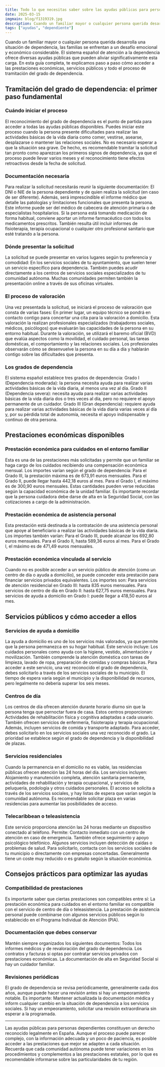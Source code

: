 ```yaml
---
title: Todo lo que necesitas saber sobre las ayudas públicas para personas dependientes
date: 2025-03-15
imgmain: blog/f1319319.jpg
description: Cuando un familiar mayor o cualquier persona querida desarrolla una situación de dependencia, un desafío emocional y económico.
tags: ["ayudas", "dependiente"]
---
```


Cuando un familiar mayor o cualquier persona querida desarrolla una situación de dependencia, las familias se enfrentan a un desafío emocional y económico considerable. El sistema español de atención a la dependencia ofrece diversas ayudas públicas que pueden aliviar significativamente esta carga. En esta guía completa, te explicamos paso a paso cómo acceder a las prestaciones económicas, servicios públicos y todo el proceso de tramitación del grado de dependencia.

## Tramitación del grado de dependencia: el primer paso fundamental

### Cuándo iniciar el proceso

El reconocimiento del grado de dependencia es el punto de partida para acceder a todas las ayudas públicas disponibles. Puedes iniciar este proceso cuando la persona presente dificultades para realizar las actividades básicas de la vida diaria como comer, vestirse, asearse, desplazarse o mantener las relaciones sociales.
No es necesario esperar a que la situación sea grave. De hecho, es recomendable tramitar la solicitud tan pronto como aparezcan los primeros signos de dependencia, ya que el proceso puede llevar varios meses y el reconocimiento tiene efectos retroactivos desde la fecha de solicitud.

### Documentación necesaria

Para realizar la solicitud necesitarás reunir la siguiente documentación:
El DNI o NIE de la persona dependiente y de quien realiza la solicitud (en caso de ser diferente). Además, será imprescindible el informe médico que detalle las patologías y limitaciones funcionales que presenta la persona. Este informe puede ser del médico de cabecera de atención primaria o de especialistas hospitalarios.
Si la persona está tomando medicación de forma habitual, conviene aportar un informe farmacéutico con todos los medicamentos prescritos. También resulta útil incluir informes de fisioterapia, terapia ocupacional o cualquier otro profesional sanitario que esté tratando a la persona.

### Dónde presentar la solicitud

La solicitud se puede presentar en varios lugares según tu preferencia y comodidad:
En los servicios sociales de tu ayuntamiento, que suelen tener un servicio específico para dependencia. También puedes acudir directamente a los centros de servicios sociales especializados de tu comunidad autónoma. Muchas comunidades permiten también la presentación online a través de sus oficinas virtuales.

### El proceso de valoración

Una vez presentada la solicitud, se iniciará el proceso de valoración que consta de varias fases:
En primer lugar, un equipo técnico se pondrá en contacto contigo para concertar una cita para la valoración a domicilio. Esta valoración la realizan profesionales especializados (trabajadores sociales, médicos, psicólogos) que evaluarán las capacidades de la persona en su entorno habitual.
Durante la valoración, se utilizará el baremo oficial (BVD) que evalúa aspectos como la movilidad, el cuidado personal, las tareas domésticas, el comportamiento y las relaciones sociales. Los profesionales observarán cómo se desenvuelve la persona en su día a día y hablarán contigo sobre las dificultades que presenta.

### Los grados de dependencia

El sistema español establece tres grados de dependencia:
Grado I (Dependencia moderada): la persona necesita ayuda para realizar varias actividades básicas de la vida diaria, al menos una vez al día. Grado II (Dependencia severa): necesita ayuda para realizar varias actividades básicas de la vida diaria dos o tres veces al día, pero no requiere el apoyo permanente de un cuidador. Grado III (Gran dependencia): requiere ayuda para realizar varias actividades básicas de la vida diaria varias veces al día y, por su pérdida total de autonomía, necesita el apoyo indispensable y continuo de otra persona.

## Prestaciones económicas disponibles

### Prestación económica para cuidados en el entorno familiar

Esta es una de las prestaciones más solicitadas y permite que un familiar se haga cargo de los cuidados recibiendo una compensación económica mensual. Los importes varían según el grado de dependencia:
Para el Grado III, la prestación máxima es de 673,91 euros mensuales. Para el Grado II, puede llegar hasta 442,18 euros al mes. Para el Grado I, el máximo es de 300,90 euros mensuales.
Estas cantidades pueden verse reducidas según la capacidad económica de la unidad familiar. Es importante recordar que la persona cuidadora debe darse de alta en la Seguridad Social, con las cotizaciones a cargo de la administración.

### Prestación económica de asistencia personal

Esta prestación está destinada a la contratación de una asistencia personal que apoye al beneficiario a realizar las actividades básicas de la vida diaria. Los importes también varían:
Para el Grado III, puede alcanzar los 692,80 euros mensuales. Para el Grado II, hasta 589,36 euros al mes. Para el Grado I, el máximo es de 471,49 euros mensuales.

### Prestación económica vinculada al servicio

Cuando no es posible acceder a un servicio público de atención (como un centro de día o ayuda a domicilio), se puede conceder esta prestación para financiar servicios privados equivalentes. Los importes son:
Para servicios de atención residencial en Grado III: hasta 835 euros mensuales. Para servicios de centro de día en Grado II: hasta 627,75 euros mensuales. Para servicios de ayuda a domicilio en Grado I: puede llegar a 418,50 euros al mes.

## Servicios públicos y cómo acceder a ellos

### Servicios de ayuda a domicilio

La ayuda a domicilio es uno de los servicios más valorados, ya que permite que la persona permanezca en su hogar habitual. Este servicio incluye:
Los cuidados personales como ayuda con la higiene, vestido, alimentación y movilización. También comprende la atención doméstica con tareas de limpieza, lavado de ropa, preparación de comidas y compras básicas.
Para acceder a este servicio, una vez reconocido el grado de dependencia, debes solicitarlo a través de los servicios sociales de tu municipio. El tiempo de espera varía según el municipio y la disponibilidad de recursos, pero legalmente no debería superar los seis meses.

### Centros de día

Los centros de día ofrecen atención durante horario diurno sin que la persona tenga que pernoctar fuera de casa. Estos centros proporcionan:
Actividades de rehabilitación física y cognitiva adaptadas a cada usuario. También ofrecen servicios de enfermería, fisioterapia y terapia ocupacional. Además, incluyen servicios de comida y transporte adaptado.
Para acceder, debes solicitarlo en los servicios sociales una vez reconocido el grado. La prioridad se establece según el grado de dependencia y la disponibilidad de plazas.

### Servicios residenciales

Cuando la permanencia en el domicilio no es viable, las residencias públicas ofrecen atención las 24 horas del día. Los servicios incluyen:
Alojamiento y manutención completa, atención sanitaria permanente, actividades de rehabilitación y terapia ocupacional, y servicios de peluquería, podología y otros cuidados personales.
El acceso se solicita a través de los servicios sociales, y hay listas de espera que varían según la comunidad autónoma. Es recomendable solicitar plaza en varias residencias para aumentar las posibilidades de acceso.

### Telecaribbean o teleasistencia

Este servicio proporciona atención las 24 horas mediante un dispositivo conectado al teléfono. Permite:
Contacto inmediato con un centro de atención en caso de emergencia. También ofrece seguimiento y apoyo psicológico telefónico. Algunos servicios incluyen detección de caídas o problemas de salud.
Para solicitarlo, contacta con los servicios sociales de tu municipio o directamente con empresas concertadas. Generalmente tiene un coste muy reducido o es gratuito según la situación económica.

## Consejos prácticos para optimizar las ayudas

### Compatibilidad de prestaciones

Es importante saber que ciertas prestaciones son compatibles entre sí:
La prestación económica para cuidados en el entorno familiar es compatible con el servicio de centro de día o teleasistencia. La prestación de asistencia personal puede combinarse con algunos servicios públicos según lo establecido en el Programa Individual de Atención (PIA).

### Documentación que debes conservar

Mantén siempre organizados los siguientes documentos:
Todos los informes médicos y de revaloración del grado de dependencia. Los contratos y facturas si optas por contratar servicios privados con prestaciones económicas. La documentación de alta en Seguridad Social si hay un cuidador familiar.

### Revisiones periódicas

El grado de dependencia se revisa periódicamente, generalmente cada dos años, aunque puede hacer una revisión antes si hay un empeoramiento notable. Es importante:
Mantener actualizada la documentación médica y inform cualquier cambio en la situación de dependencia a los servicios sociales. Si hay un empeoramiento, solicitar una revisión extraordinaria sin esperar a la programada.

---

Las ayudas públicas para personas dependientes constituyen un derecho reconocido legalmente en España. Aunque el proceso puede parecer complejo, con la información adecuada y un poco de paciencia, es posible acceder a las prestaciones que mejor se adapten a cada situación. Recuerda que cada comunidad autónoma puede tener variaciones en los procedimientos y complementos a las prestaciones estatales, por lo que es recomendable informarse sobre las particularidades de tu región.
